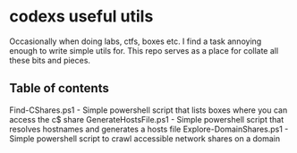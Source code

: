 # codexs useful utils
Occasionally when doing labs, ctfs, boxes etc. I find a task annoying enough to write simple utils for. This repo serves as a place for collate all these bits and pieces.


## Table of contents
Find-CShares.ps1 - Simple powershell script that lists boxes where you can access the c$ share
GenerateHostsFile.ps1 - Simple powershell script that resolves hostnames and generates a hosts file
Explore-DomainShares.ps1 - Simple powershell script to crawl accessible network shares on a domain
